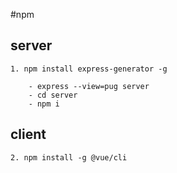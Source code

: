 #npm

## server

```
1. npm install express-generator -g

    - express --view=pug server
    - cd server
    - npm i
```

## client
```
2. npm install -g @vue/cli